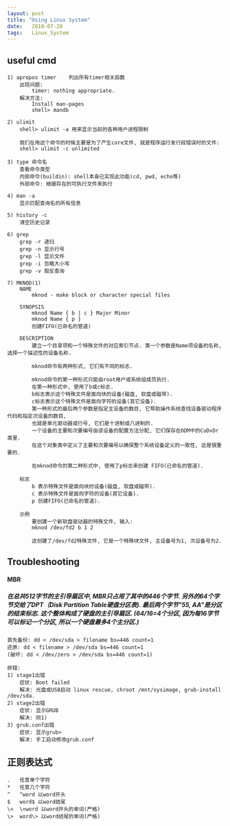 ```yaml
---
layout: post
title: "Using Linux System"
date:   2018-07-20
tags:   Linux_System
---
```


## useful cmd
    1) apropos timer    列出所有timer相关函数
        出现问题:
            timer: nothing appropriate.
        解决方法:
            Install man-pages
            shell> mandb
	
    2) ulimit
        shell> ulimit -a 用来显示当前的各种用户进程限制

        我们在用这个命令的时候主要是为了产生core文件, 就是程序运行发行段错误时的文件:
        shell> ulimit -c unlimited

    3) type 命令名
        查看命令类型
        内部命令(buildin): shell本身已实现此功能(cd, pwd, echo等)
        外部命令: 根据存在的可执行文件来执行

	4) man -a
        显示匹配查询名的所有信息

	5) history -c 
        清空历史记录

	6) grep
        grep -r 递归
        grep -n 显示行号
        grep -l 显示文件
        grep -i 忽略大小写
        grep -v 取反查询
	
	7) MKNOD(1)
        NAME
            mknod - make block or character special files

        SYNOPSIS
            mknod Name { b | c } Major Minor
            mknod Name { p }
            创建FIFO(已命名的管道)

        DESCRIPTION
            建立一个目录项和一个特殊文件的对应索引节点. 第一个参数是Name项设备的名称, 选择一个描述性的设备名称.

            mknod命令有两种形式, 它们有不同的标志.

            mknod命令的第一种形式只能由root用户或系统组成员执行.
            在第一种形式中, 使用了b或c标志.
            b标志表示这个特殊文件是面向块的设备(磁盘, 软盘或磁带).
            c标志表示这个特殊文件是面向字符的设备(其它设备).
            第一种形式的最后两个参数是指定主设备的数目, 它帮助操作系统查找设备驱动程序代码和指定次设备的数目,
            也就是单元驱动器或行号, 它们是十进制或八进制的.
            一个设备的主要和次要编号由该设备的配置方法分配, 它们保存在ODM中的CuDvDr类里.
            在这个对象类中定义了主要和次要编号以确保整个系统设备定义的一致性, 这是很重要的.

            在mknod命令的第二种形式中, 使用了p标志来创建 FIFO(已命名的管道).

        标志
            b 表示特殊文件是面向块的设备(磁盘, 软盘或磁带). 
            c 表示特殊文件是面向字符的设备(其它设备). 
            p 创建FIFO(已命名的管道). 

        示例
            要创建一个新软盘驱动器的特殊文件, 输入:
            mknod /dev/fd2 b 1 2

            这创建了/dev/fd2特殊文件, 它是一个特殊块文件, 主设备号为1, 次设备号为2.


## Troubleshooting
#### MBR
##### 在总共512字节的主引导扇区中, MBR只占用了其中的446个字节. 另外的64个字节交给了DPT（Disk Partition Table硬盘分区表). 最后两个字节"55, AA"是分区的结束标志. 这个整体构成了硬盘的主引导扇区. (64/16=4个分区, 因为每16字节可以标记一个分区, 所以一个硬盘最多4个主分区.)

    首先备份: dd < /dev/sda > filename bs=446 count=1
    还原: dd < filename > /dev/sda bs=446 count=1
    (破坏: dd < /dev/zero > /dev/sda bs=446 count=1)

    排错:
    1) stage1出错
        症状: Boot failed
        解决: 光盘或USB启动 linux rescue, chroot /mnt/sysimage, grub-install /dev/sda.
    2) stage2出错
        症状: 显示GRUB
        解决: 同1)
    3) grub.conf出错
        症状: 显示grub>
        解决: 手工启动修改grub.conf


## 正则表达式
	.	任意单个字符
	*	任意几个字符
	^	^word 以word开头
	$	word$ 以word结尾
	\<	\<word 以word开头的单词(严格)
	\>	word\> 以word结尾的单词(严格)
